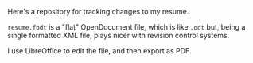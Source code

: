 Here's a repository for tracking changes to my resume.

`resume.fodt` is a "flat" OpenDocument file, which is like `.odt` but, being a
single formatted XML file, plays nicer with revision control systems.

I use LibreOffice to edit the file, and then export as PDF.

